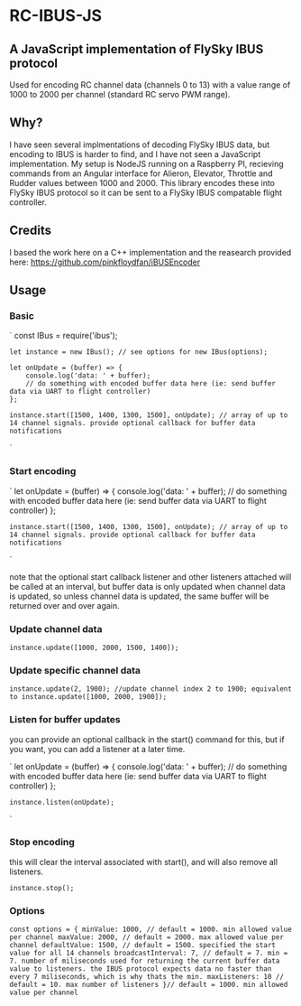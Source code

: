 # RC-IBUS-JS

## A JavaScript implementation of FlySky IBUS protocol
Used for encoding RC channel data (channels 0 to 13) with a value range of 1000 to 2000 per channel (standard RC servo PWM range).

## Why?
I have seen several implmentations of decoding FlySky IBUS data, but encoding to IBUS is harder to find, and I have not seen a JavaScript implementation. My setup is NodeJS running on a Raspberry PI, recieving commands from an Angular interface for Alieron, Elevator, Throttle and Rudder values between 1000 and 2000. This library encodes these into FlySky IBUS protocol so it can be sent to a FlySky IBUS compatable flight controller. 

## Credits
I based the work here on a C++ implementation and the reasearch provided here: https://github.com/pinkfloydfan/iBUSEncoder

## Usage

### Basic
`
    const IBus = require('ibus');

    let instance = new IBus(); // see options for new IBus(options);

    let onUpdate = (buffer) => {
        console.log('data: ' + buffer);
        // do something with encoded buffer data here (ie: send buffer data via UART to flight controller)
    };

    instance.start([1500, 1400, 1300, 1500], onUpdate); // array of up to 14 channel signals. provide optional callback for buffer data notifications
`

### Start encoding
`
    let onUpdate = (buffer) => {
        console.log('data: ' + buffer);
        // do something with encoded buffer data here (ie: send buffer data via UART to flight controller)
    };

    instance.start([1500, 1400, 1300, 1500], onUpdate); // array of up to 14 channel signals. provide optional callback for buffer data notifications
`

note that the optional start callback listener and other listeners attached will be called at an interval, but buffer data is only updated when channel data is updated, so unless channel data is updated, the same buffer will be returned over and over again.


### Update channel data

`
    instance.update([1000, 2000, 1500, 1400]);
`

### Update specific channel data

`
    instance.update(2, 1900); //update channel index 2 to 1900; equivalent to instance.update([1000, 2000, 1900]);
`

### Listen for buffer updates

you can provide an optional callback in the start() command for this, but if you want, you can add a listener at a later time.

`
    let onUpdate = (buffer) => {
        console.log('data: ' + buffer);
        // do something with encoded buffer data here (ie: send buffer data via UART to flight controller)
    };

    instance.listen(onUpdate);
`

### Stop encoding

this will clear the interval associated with start(), and will also remove all listeners. 

`
    instance.stop();
`

### Options

`
    const options = {
        minValue: 1000, // default = 1000. min allowed value per channel
        maxValue: 2000, // default = 2000. max allowed value per channel
        defaultValue: 1500, // default = 1500. specified the start value for all 14 channels
        broadcastInterval: 7, // default = 7. min = 7. number of miliseconds used for returning the current buffer data value to listeners. the IBUS protocol expects data no faster than every 7 miliseconds, which is why thats the min.
        maxListeners: 10 // default = 10. max number of listeners
    }// default = 1000. min allowed value per channel
`
